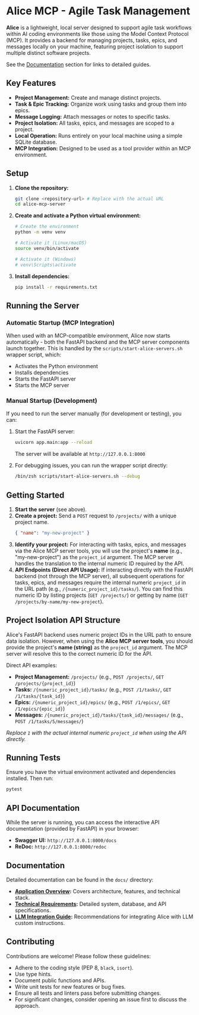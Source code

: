 # Alice MCP - Agile Task Management

**Alice** is a lightweight, local server designed to support agile task workflows within AI coding environments like those using the Model Context Protocol (MCP). It provides a backend for managing projects, tasks, epics, and messages locally on your machine, featuring project isolation to support multiple distinct software projects.

See the [Documentation](#documentation) section for links to detailed guides.

## Key Features

- **Project Management:** Create and manage distinct projects.
- **Task & Epic Tracking:** Organize work using tasks and group them into epics.
- **Message Logging:** Attach messages or notes to specific tasks.
- **Project Isolation:** All tasks, epics, and messages are scoped to a project.
- **Local Operation:** Runs entirely on your local machine using a simple SQLite database.
- **MCP Integration:** Designed to be used as a tool provider within an MCP environment.

## Setup

1.  **Clone the repository:**
    ```bash
    git clone <repository-url> # Replace with the actual URL
    cd alice-mcp-server
    ```

2.  **Create and activate a Python virtual environment:**
    ```bash
    # Create the environment
    python -m venv venv

    # Activate it (Linux/macOS)
    source venv/bin/activate

    # Activate it (Windows)
    # venv\Scripts\activate
    ```

3.  **Install dependencies:**
    ```bash
    pip install -r requirements.txt
    ```

## Running the Server

### Automatic Startup (MCP Integration)

When used with an MCP-compatible environment, Alice now starts automatically - both the FastAPI backend and the MCP server components launch together. This is handled by the `scripts/start-alice-servers.sh` wrapper script, which:

- Activates the Python environment
- Installs dependencies
- Starts the FastAPI server
- Starts the MCP server

### Manual Startup (Development)

If you need to run the server manually (for development or testing), you can:

1. Start the FastAPI server:
   ```bash
   uvicorn app.main:app --reload
   ```
   The server will be available at `http://127.0.0.1:8000`

2. For debugging issues, you can run the wrapper script directly:
   ```bash
   /bin/zsh scripts/start-alice-servers.sh --debug
   ```

## Getting Started

1.  **Start the server** (see above).
2.  **Create a project:** Send a `POST` request to `/projects/` with a unique project name.
    ```json
    { "name": "my-new-project" }
    ```
3.  **Identify your project:** For interacting with tasks, epics, and messages via the Alice MCP server tools, you will use the project's **name** (e.g., "my-new-project") as the `project_id` argument. The MCP server handles the translation to the internal numeric ID required by the API.
4.  **API Endpoints (Direct API Usage):** If interacting directly with the FastAPI backend (not through the MCP server), all subsequent operations for tasks, epics, and messages require the internal numeric `project_id` in the URL path (e.g., `/{numeric_project_id}/tasks/`). You can find this numeric ID by listing projects (`GET /projects/`) or getting by name (`GET /projects/by-name/my-new-project`).

## Project Isolation API Structure

Alice's FastAPI backend uses numeric project IDs in the URL path to ensure data isolation. However, when using the **Alice MCP server tools**, you should provide the project's **name (string)** as the `project_id` argument. The MCP server will resolve this to the correct numeric ID for the API.

Direct API examples:

-   **Project Management:** `/projects/` (e.g., `POST /projects/`, `GET /projects/{project_id}`)
-   **Tasks:** `/{numeric_project_id}/tasks/` (e.g., `POST /1/tasks/`, `GET /1/tasks/{task_id}`)
-   **Epics:** `/{numeric_project_id}/epics/` (e.g., `POST /1/epics/`, `GET /1/epics/{epic_id}`)
-   **Messages:** `/{numeric_project_id}/tasks/{task_id}/messages/` (e.g., `POST /1/tasks/5/messages/`)

*Replace `1` with the actual internal numeric `project_id` when using the API directly.*

## Running Tests

Ensure you have the virtual environment activated and dependencies installed. Then run:

```bash
pytest
```

## API Documentation

While the server is running, you can access the interactive API documentation (provided by FastAPI) in your browser:

-   **Swagger UI:** `http://127.0.0.1:8000/docs`
-   **ReDoc:** `http://127.0.0.1:8000/redoc`

## Documentation

Detailed documentation can be found in the `docs/` directory:

-   **[Application Overview](docs/app_overview.md):** Covers architecture, features, and technical stack.
-   **[Technical Requirements](docs/requirements.md):** Detailed system, database, and API specifications.
-   **[LLM Integration Guide](docs/llm_integration_guide.md):** Recommendations for integrating Alice with LLM custom instructions.

## Contributing

Contributions are welcome! Please follow these guidelines:

-   Adhere to the coding style (PEP 8, `black`, `isort`).
-   Use type hints.
-   Document public functions and APIs.
-   Write unit tests for new features or bug fixes.
-   Ensure all tests and linters pass before submitting changes.
-   For significant changes, consider opening an issue first to discuss the approach.
